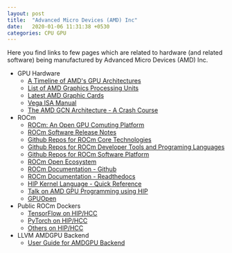 ```yaml
---
layout: post
title:  "Advanced Micro Devices (AMD) Inc"
date:   2020-01-06 11:31:38 +0530
categories: CPU GPU
---
```


Here you find links to few pages which are related to hardware (and related software) being manufactured by Advanced Micro Devices (AMD) Inc.

* GPU Hardware
  * [A Timeline of AMD's GPU Architectures][1]
  * [List of AMD Graphics Processing Units][2]
  * [Latest AMD Graphic Cards][3]
  * [Vega ISA Manual][14]
  * [The AMD GCN Architecture - A Crash Course][15]
* ROCm
  * [ROCm: An Open GPU Comuting Platform][4]
  * [ROCm Software Release Notes][5]
  * [Github Repos for ROCm Core Technologies][6]
  * [Github Repos for ROCm Developer Tools and Programing Languages][8]
  * [Github Repos for ROCm Software Platform][9]
  * [ROCm Open Ecosystem][10]
  * [ROCm Documentation - Github][7]
  * [ROCm Documentation - Readthedocs][16]
  * [HIP Kernel Language - Quick Reference][17]
  * [Talk on AMD GPU Programming using HIP][11]
  * [GPUOpen][13]
* Public ROCm Dockers
  * [TensorFlow on HIP/HCC][18]
  * [PyTorch on HIP/HCC][19]
  * [Others on HIP/HCC][20]
* LLVM AMDGPU Backend
  * [User Guide for AMDGPU Backend][12]

[1]: /files/AMD/amd_graphics_card_timeline.jpg
[2]: https://en.wikipedia.org/wiki/List_of_AMD_graphics_processing_units
[3]: https://www.amd.com/en/graphics/radeon-rx-graphics
[4]: https://rocm.github.io/
[5]: https://github.com/RadeonOpenCompute/ROCm
[6]: https://github.com/RadeonOpenCompute
[7]: https://github.com/RadeonOpenCompute/ROCm_Documentation
[8]: https://github.com/ROCm-Developer-Tools
[9]: https://github.com/ROCmSoftwarePlatform
[10]: https://www.amd.com/en/graphics/servers-solutions-rocm
[11]: https://www.youtube.com/watch?v=3ZXbRJVvgJs
[12]: https://llvm.org/docs/AMDGPUUsage.html
[13]: https://gpuopen.com/
[14]: /files/Vega_7nm_Shader_ISA_26November2019.pdf
[15]: https://www.slideshare.net/DevCentralAMD/gs4106-the-amd-gcn-architecture-a-crash-course-by-layla-mah
[16]: https://rocm-documentation.readthedocs.io/en/latest/index.html
[17]: https://rocm-documentation.readthedocs.io/en/latest/Programming_Guides/Kernel_language.html#kernel-language
[18]: https://hub.docker.com/r/rocm/tensorflow
[19]: https://hub.docker.com/r/rocm/pytorch
[20]: https://hub.docker.com/u/rocm
